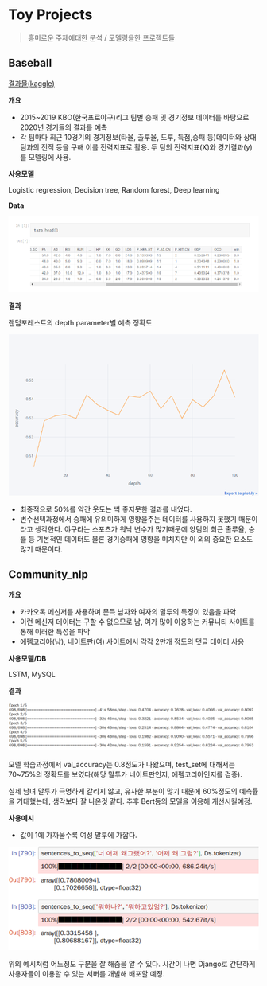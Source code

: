 # Toy Projects

> 흥미로운 주제에대한 분석 / 모델링을한 프로젝트들

## Baseball

[결과물(kaggle)](https://www.kaggle.com/park123/baseball-league-match-prediction-by-ml-algorithms)

**개요**

- 2015~2019 KBO(한국프로야구)리그 팀별 승패 및 경기정보 데이터를 바탕으로 2020년 경기들의 결과를 예측
- 각 팀마다 최근 10경기의 경기정보(타율, 출루율, 도루, 득점,승패 등)데이터와 상대팀과의 전적 등을 구해 이를 전력지표로 활용. 두 팀의 전력지표(X)와 경기결과(y)를 모델링에 사용.

**사용모델**

Logistic regression, Decision tree, Random forest, Deep learning

**Data**

![kbo_data](./images/kbo_data.png)

**결과**

랜덤포레스트의 depth parameter별 예측 정확도

![rff](./images/kbo_rf.png)

- 최종적으로 50%를 약간 웃도는 썩 좋지못한 결과를 내었다.
- 변수선택과정에서 승패에 유의미하게 영향을주는 데이터를 사용하지 못했기 때문이라고 생각한다. 야구라는 스포츠가 워낙 변수가 많기때문에 양팀의 최근 출루율, 승률 등 기본적인 데이터도 물론 경기승패에 영향을 미치지만 이 외의 중요한 요소도 많기 때문이다.



## Community_nlp

**개요**

- 카카오톡 메신저를 사용하며 문득 남자와 여자의 말투의 특징이 있음을 파악
- 이런 메신저 데이터는 구할 수 없으므로 남, 여가 많이 이용하는 커뮤니티 사이트를 통해 이러한 특성을 파악
- 에펨코리아(남), 네이트판(여) 사이트에서 각각 2만개 정도의 댓글 데이터 사용

**사용모델/DB**

LSTM, MySQL

**결과**

![rff](./images/com_train.png)

모델 학습과정에서 val_accuracy는 0.8정도가 나왔으며, test_set에 대해서는 70~75%의 정확도를 보였다(해당 말투가 네이트판인지, 에펨코리아인지를 검증).

실제 남녀 말투가 극명하게 갈리지 않고, 유사한 부분이 많기 때문에 60%정도의 예측률을 기대했는데, 생각보다 잘 나온것 같다. 추후 Bert등의 모델을 이용해 개선시킬예정.

**사용예시**

- 값이 1에 가까울수록 여성 말투에 가깝다.

![rff](./images/com_result.png)

위의 예시처럼 어느정도 구분을 잘 해줌을 알 수 있다. 시간이 나면 Django로 간단하게 사용자들이 이용할 수 있는 서버를 개발해 배포할 예정.